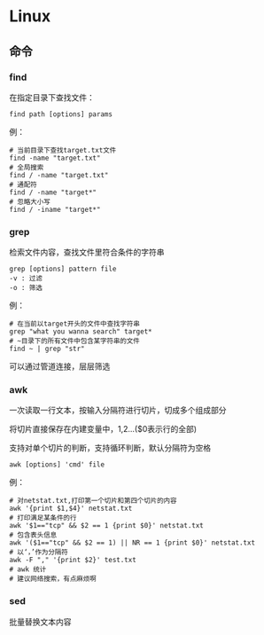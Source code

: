 # Linux



## 命令



### find

在指定目录下查找文件： 

```shell
find path [options] params
```

例：

```shell
# 当前目录下查找target.txt文件
find -name "target.txt"
# 全局搜索
find / -name "target.txt"
# 通配符
find / -name "target*"
# 忽略大小写
find / -iname "target*"
```



### grep

检索文件内容，查找文件里符合条件的字符串 

```shell
grep [options] pattern file
-v : 过滤
-o : 筛选
```

例：

```shell
# 在当前以target开头的文件中查找字符串
grep "what you wanna search" target*
# ~目录下的所有文件中包含某字符串的文件
find ~ | grep "str"
```



可以通过管道连接，层层筛选



### awk

一次读取一行文本，按输入分隔符进行切片，切成多个组成部分

将切片直接保存在内建变量中，$1,$2...($0表示行的全部)

支持对单个切片的判断，支持循环判断，默认分隔符为空格

```shell
awk [options] 'cmd' file
```

例：

```shell
# 对netstat.txt,打印第一个切片和第四个切片的内容
awk '{print $1,$4}' netstat.txt
# 打印满足某条件的行
awk '$1=="tcp" && $2 == 1 {print $0}' netstat.txt
# 包含表头信息
awk '($1=="tcp" && $2 == 1) || NR == 1 {print $0}' netstat.txt
# 以‘，’作为分隔符
awk -F "," '{print $2}' test.txt
# awk 统计
# 建议网络搜索，有点麻烦啊
```



### sed

批量替换文本内容

